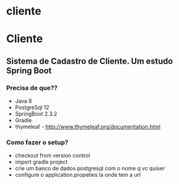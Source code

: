 # cliente

# Cliente #

## Sistema de Cadastro de Cliente. Um estudo Spring Boot ##

### Precisa de que?? ###

* Java 8
* PostgreSql 12
* SpringBoot  2.3.2
* Gradle
* thymeleaf - http://www.thymeleaf.org/documentation.html

### Como fazer o setup? ###

* checkout from version control
* import gradle project
* crie um banco de dados postgresql com o nome q vc quiser
* configure o application.propeties la onde tem a url



